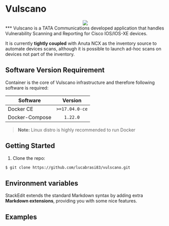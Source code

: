 # Vulscano
<div style="text-align:center"><img src ="https://lh4.googleusercontent.com/BTsWqDRh452Ysf6BS3Wq3djKTloOOpocbac0yPbSygdxq8rQEsCvjt_s4dExXmTwo3HNlFyH_ewEo7hJUAlv=w1640-h1058" /></div>
***
Vulscano is a TATA Communications developed application that handles Vulnerability Scanning and Reporting for Cisco IOS/IOS-XE devices.

It is currently **tightly coupled** with Anuta NCX as the inventory source to automate devices scans, although it is possible to launch ad-hoc scans on devices not part of the inventory.



## Software Version Requirement

Container is the core of Vulscano infrastructure and therefore following software is required:

| Software       | Version        | 
| -------------- |:--------------:| 
| Docker CE      | `>=17.04.0-ce` | 
| Docker-Compose |    `1.22.0`    |


> **Note:** Linux distro is highly recommended to run Docker


## Getting Started

1. Clone the repo: 
```sh
$ git clone https://github.com/lucabrasi83/vulscano.git
```


## Environment variables

StackEdit extends the standard Markdown syntax by adding extra **Markdown extensions**, providing you with some nice features.





## Examples

